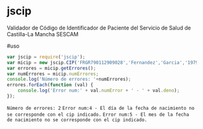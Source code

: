 # jscip
Validador de Código de Identificador de Paciente del Servicio de Salud de Castilla-La Mancha SESCAM

#uso
```javascript
var jscip = require('jscip');
var micip = new jscip.CIP('FRGR790112909028','Fernandez','Garcia','1979-02-23',6);
var errores = micip.getErrores();
var numErrores = micip.numErrores;
console.log('Número de errores: '+numErrores);
errores.forEach(function (val) {
    console.log('Error num:' + val.numError + ' - ' + val.deno);
});
```

``Número de errores: 2``
``Error num:4 - El día de la fecha de nacimiento no se corresponde con el cip indicado.``
``Error num:5 - El mes de la fecha de nacimiento no se corresponde con el cip indicado.``


